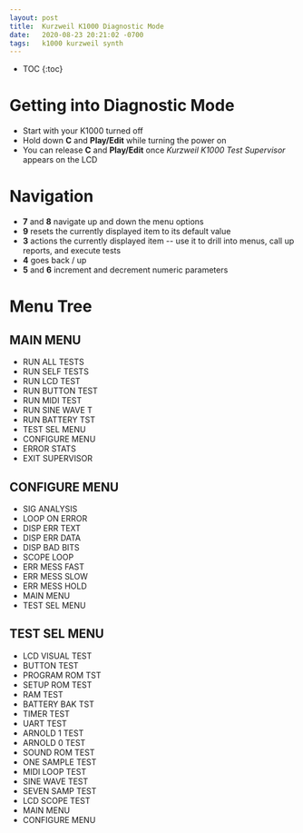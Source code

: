 ```yaml
---
layout: post
title:  Kurzweil K1000 Diagnostic Mode
date:   2020-08-23 20:21:02 -0700
tags:   k1000 kurzweil synth
---
```

* TOC
{:toc}

# Getting into Diagnostic Mode

* Start with your K1000 turned off
* Hold down **C** and **Play/Edit** while turning the power on
* You can release **C** and **Play/Edit** once *Kurzweil K1000 Test Supervisor* appears on the LCD

# Navigation

* **7** and **8** navigate up and down the menu options
* **9** resets the currently displayed item to its default value
* **3** actions the currently displayed item -- use it to drill into menus, call up reports, and execute tests
* **4** goes back / up
* **5** and **6** increment and decrement numeric parameters

# Menu Tree
## MAIN MENU
* RUN ALL TESTS
* RUN SELF TESTS
* RUN LCD TEST
* RUN BUTTON TEST
* RUN MIDI TEST
* RUN SINE WAVE T
* RUN BATTERY TST
* TEST SEL MENU
* CONFIGURE MENU
* ERROR STATS
* EXIT SUPERVISOR

## CONFIGURE MENU
* SIG ANALYSIS
* LOOP ON ERROR
* DISP ERR TEXT
* DISP ERR DATA
* DISP BAD BITS
* SCOPE LOOP
* ERR MESS FAST
* ERR MESS SLOW
* ERR MESS HOLD
* MAIN MENU
* TEST SEL MENU

## TEST SEL MENU
* LCD VISUAL TEST
* BUTTON TEST
* PROGRAM ROM TST
* SETUP ROM TEST
* RAM TEST
* BATTERY BAK TST
* TIMER TEST
* UART TEST
* ARNOLD 1 TEST
* ARNOLD 0 TEST
* SOUND ROM TEST
* ONE SAMPLE TEST
* MIDI LOOP TEST
* SINE WAVE TEST
* SEVEN SAMP TEST
* LCD SCOPE TEST
* MAIN MENU
* CONFIGURE MENU
